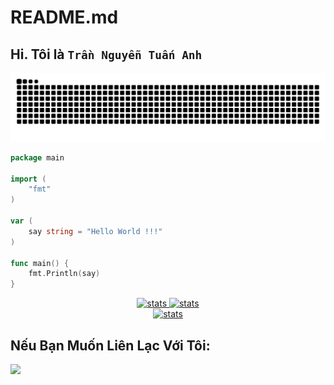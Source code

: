 # README.md
## Hi. Tôi là ```Trần Nguyễn Tuấn Anh```

![](https://github.com/dopaemon/dopaemon/raw/output/dist/github-contribution-grid-snake.svg)
<!-- ![svg](https://raw.githubusercontent.com/dopaemon/dopaemon/07b036fc965569846759539e9d4f81472576fbec/profile-3d-contrib/profile-night-view.svg) -->
```Go
package main

import (
    "fmt"
)

var (
    say string = "Hello World !!!"
)

func main() {
    fmt.Println(say)
}
```
<p align="center">
    <a href="https://github.com/dopaemon">
        <img src="https://github-readme-stats.vercel.app/api?username=dopaemon&theme=tokyonight&show_icons=true&hide_border=true&count_private=true" alt="stats" width="500"/>
    </a>
    <a href="https://github.com/dopaemon">
        <img src="https://github-readme-stats.vercel.app/api/top-langs/?username=dopaemon&theme=tokyonight&show_icons=true&hide_border=true&layout=compact" alt="stats" width="500"/>
    </a><br>
    <a href="https://github.com/dopaemon">
        <img src="https://github-readme-streak-stats.herokuapp.com/?user=dopaemon&theme=tokyonight&hide_border=true" alt="stats" width="500"/>
    </a><br>
</p>


<!-- <p align="center">
  <img src="https://github.com/dopaemon/dopaemon/raw/output/profile-3d-contrib/profile-night-view.svg" alt="3d-contrib" />
</p> -->

## Nếu Bạn Muốn Liên Lạc Với Tôi:
[<img src="https://www.vectorlogo.zone/logos/telegram/telegram-tile.svg" width="32">](http://t.me/kernelpanix)
